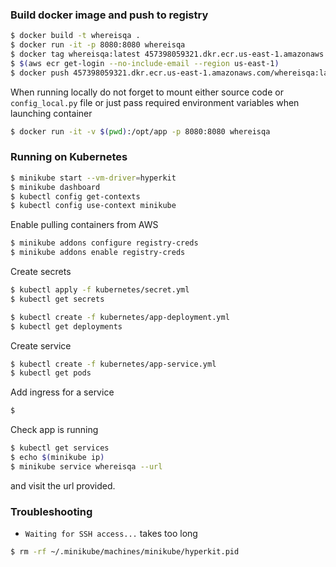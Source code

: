 ### Build docker image and push to registry

```bash
$ docker build -t whereisqa .
$ docker run -it -p 8080:8080 whereisqa
$ docker tag whereisqa:latest 457398059321.dkr.ecr.us-east-1.amazonaws.com/whereisqa:latest
$ $(aws ecr get-login --no-include-email --region us-east-1)
$ docker push 457398059321.dkr.ecr.us-east-1.amazonaws.com/whereisqa:latest
```

When running locally do not forget to mount either source code or `config_local.py` file or
just pass required environment variables when launching container

```bash
$ docker run -it -v $(pwd):/opt/app -p 8080:8080 whereisqa
```

### Running on Kubernetes

```bash
$ minikube start --vm-driver=hyperkit
$ minikube dashboard
$ kubectl config get-contexts
$ kubectl config use-context minikube
```

Enable pulling containers from AWS

```bash
$ minikube addons configure registry-creds
$ minikube addons enable registry-creds
```

Create secrets

```bash
$ kubectl apply -f kubernetes/secret.yml
$ kubectl get secrets
```

```bash
$ kubectl create -f kubernetes/app-deployment.yml
$ kubectl get deployments
```

Create service

```bash
$ kubectl create -f kubernetes/app-service.yml
$ kubectl get pods
```

Add ingress for a service

```bash
$ 

```

Check app is running

```bash
$ kubectl get services
$ echo $(minikube ip)
$ minikube service whereisqa --url
```

and visit the url provided.


### Troubleshooting

* `Waiting for SSH access...` takes too long

```bash
$ rm -rf ~/.minikube/machines/minikube/hyperkit.pid
```
